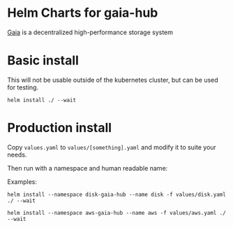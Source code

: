 # Helm Charts for gaia-hub

[Gaia](https://github.com/blockstack/gaia) is a decentralized high-performance storage system

# Basic install

This will not be usable outside of the kubernetes cluster, but can be used for testing.

```
helm install ./ --wait
```

# Production install

Copy `values.yaml` to `values/[something].yaml` and modify it to suite your needs.

Then run with a namespace and human readable name:

Examples:

```
helm install --namespace disk-gaia-hub --name disk -f values/disk.yaml ./ --wait
```

```
helm install --namespace aws-gaia-hub --name aws -f values/aws.yaml ./ --wait
```
